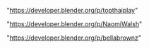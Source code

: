  
"https://developer.blender.org/p/topthaiplay"


"https://developer.blender.org/p/NaomiWalsh"


"https://developer.blender.org/p/bellabrownz"


 
